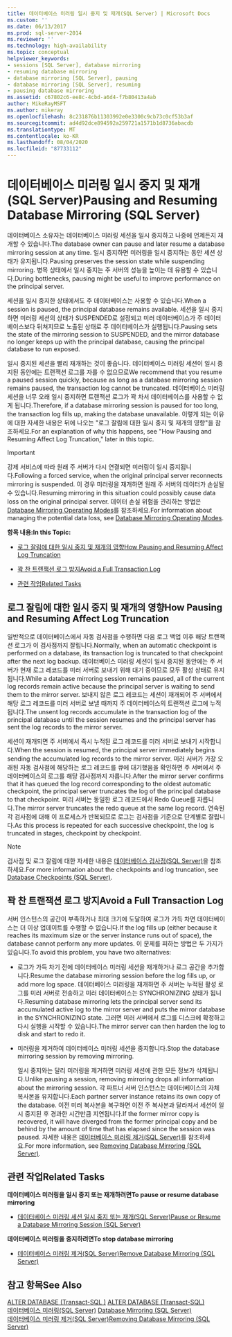 ```yaml
---
title: 데이터베이스 미러링 일시 중지 및 재개(SQL Server) | Microsoft Docs
ms.custom: ''
ms.date: 06/13/2017
ms.prod: sql-server-2014
ms.reviewer: ''
ms.technology: high-availability
ms.topic: conceptual
helpviewer_keywords:
- sessions [SQL Server], database mirroring
- resuming database mirroring
- database mirroring [SQL Server], pausing
- database mirroring [SQL Server], resuming
- pausing database mirroring
ms.assetid: c67802c6-ee8c-4cbd-a6d4-f7b80413a4ab
author: MikeRayMSFT
ms.author: mikeray
ms.openlocfilehash: 8c231876b11303992e0e3300c9cb73c0cf53b3af
ms.sourcegitcommit: ad4d92dce894592a259721a1571b1d8736abacdb
ms.translationtype: MT
ms.contentlocale: ko-KR
ms.lasthandoff: 08/04/2020
ms.locfileid: "87733112"
---
```

# <a name="pausing-and-resuming-database-mirroring-sql-server"></a><span data-ttu-id="f353d-102">데이터베이스 미러링 일시 중지 및 재개(SQL Server)</span><span class="sxs-lookup"><span data-stu-id="f353d-102">Pausing and Resuming Database Mirroring (SQL Server)</span></span>
  <span data-ttu-id="f353d-103">데이터베이스 소유자는 데이터베이스 미러링 세션을 일시 중지하고 나중에 언제든지 재개할 수 있습니다.</span><span class="sxs-lookup"><span data-stu-id="f353d-103">The database owner can pause and later resume a database mirroring session at any time.</span></span> <span data-ttu-id="f353d-104">일시 중지하면 미러링을 일시 중지하는 동안 세션 상태가 유지됩니다.</span><span class="sxs-lookup"><span data-stu-id="f353d-104">Pausing preserves the session state while suspending mirroring.</span></span> <span data-ttu-id="f353d-105">병목 상태에서 일시 중지는 주 서버의 성능을 높이는 데 유용할 수 있습니다.</span><span class="sxs-lookup"><span data-stu-id="f353d-105">During bottlenecks, pausing might be useful to improve performance on the principal server.</span></span>  
  
 <span data-ttu-id="f353d-106">세션을 일시 중지한 상태에서도 주 데이터베이스는 사용할 수 있습니다.</span><span class="sxs-lookup"><span data-stu-id="f353d-106">When a session is paused, the principal database remains available.</span></span> <span data-ttu-id="f353d-107">세션을 일시 중지하면 미러링 세션의 상태가 SUSPENDED로 설정되고 미러 데이터베이스가 주 데이터베이스보다 뒤쳐지므로 노출된 상태로 주 데이터베이스가 실행됩니다.</span><span class="sxs-lookup"><span data-stu-id="f353d-107">Pausing sets the state of the mirroring session to SUSPENDED, and the mirror database no longer keeps up with the principal database, causing the principal database to run exposed.</span></span>  
  
 <span data-ttu-id="f353d-108">일시 중지된 세션을 빨리 재개하는 것이 좋습니다. 데이터베이스 미러링 세션이 일시 중지된 동안에는 트랜잭션 로그를 자를 수 없으므로</span><span class="sxs-lookup"><span data-stu-id="f353d-108">We recommend that you resume a paused session quickly, because as long as a database mirroring session remains paused, the transaction log cannot be truncated.</span></span> <span data-ttu-id="f353d-109">데이터베이스 미러링 세션을 너무 오래 일시 중지하면 트랜잭션 로그가 꽉 차서 데이터베이스를 사용할 수 없게 됩니다.</span><span class="sxs-lookup"><span data-stu-id="f353d-109">Therefore, if a database mirroring session is paused for too long, the transaction log fills up, making the database unavailable.</span></span> <span data-ttu-id="f353d-110">이렇게 되는 이유에 대한 자세한 내용은 뒤에 나오는 "로그 잘림에 대한 일시 중지 및 재개의 영향"을 참조하세요.</span><span class="sxs-lookup"><span data-stu-id="f353d-110">For an explanation of why this happens, see "How Pausing and Resuming Affect Log Truncation," later in this topic.</span></span>  
  
> [!IMPORTANT]  
>  <span data-ttu-id="f353d-111">강제 서비스에 따라 원래 주 서버가 다시 연결되면 미러링이 일시 중지됩니다.</span><span class="sxs-lookup"><span data-stu-id="f353d-111">Following a forced service, when the original principal server reconnects mirroring is suspended.</span></span> <span data-ttu-id="f353d-112">이 경우 미러링을 재개하면 원래 주 서버의 데이터가 손실될 수 있습니다.</span><span class="sxs-lookup"><span data-stu-id="f353d-112">Resuming mirroring in this situation could possibly cause data loss on the original principal server.</span></span> <span data-ttu-id="f353d-113">데이터 손실 위험을 관리하는 방법은 [Database Mirroring Operating Modes](database-mirroring-operating-modes.md)를 참조하세요.</span><span class="sxs-lookup"><span data-stu-id="f353d-113">For information about managing the potential data loss, see [Database Mirroring Operating Modes](database-mirroring-operating-modes.md).</span></span>  
  
 <span data-ttu-id="f353d-114">**항목 내용:**</span><span class="sxs-lookup"><span data-stu-id="f353d-114">**In this Topic:**</span></span>  
  
-   [<span data-ttu-id="f353d-115">로그 잘림에 대한 일시 중지 및 재개의 영향</span><span class="sxs-lookup"><span data-stu-id="f353d-115">How Pausing and Resuming Affect Log Truncation</span></span>](#EffectOnLogTrunc)  
  
-   [<span data-ttu-id="f353d-116">꽉 찬 트랜잭션 로그 방지</span><span class="sxs-lookup"><span data-stu-id="f353d-116">Avoid a Full Transaction Log</span></span>](#AvoidFullLog)  
  
-   [<span data-ttu-id="f353d-117">관련 작업</span><span class="sxs-lookup"><span data-stu-id="f353d-117">Related Tasks</span></span>](#RelatedTasks)  
  
##  <a name="how-pausing-and-resuming-affect-log-truncation"></a><a name="EffectOnLogTrunc"></a> <span data-ttu-id="f353d-118">로그 잘림에 대한 일시 중지 및 재개의 영향</span><span class="sxs-lookup"><span data-stu-id="f353d-118">How Pausing and Resuming Affect Log Truncation</span></span>  
 <span data-ttu-id="f353d-119">일반적으로 데이터베이스에서 자동 검사점을 수행하면 다음 로그 백업 이후 해당 트랜잭션 로그가 이 검사점까지 잘립니다.</span><span class="sxs-lookup"><span data-stu-id="f353d-119">Normally, when an automatic checkpoint is performed on a database, its transaction log is truncated to that checkpoint after the next log backup.</span></span> <span data-ttu-id="f353d-120">데이터베이스 미러링 세션이 일시 중지된 동안에는 주 서버가 현재 로그 레코드를 미러 서버로 보내기 위해 대기 중이므로 모두 활성 상태로 유지됩니다.</span><span class="sxs-lookup"><span data-stu-id="f353d-120">While a database mirroring session remains paused, all of the current log records remain active because the principal server is waiting to send them to the mirror server.</span></span> <span data-ttu-id="f353d-121">보내지 않은 로그 레코드는 세션이 재개되어 주 서버에서 해당 로그 레코드를 미러 서버로 보낼 때까지 주 데이터베이스의 트랜잭션 로그에 누적됩니다.</span><span class="sxs-lookup"><span data-stu-id="f353d-121">The unsent log records accumulate in the transaction log of the principal database until the session resumes and the principal server has sent the log records to the mirror server.</span></span>  
  
 <span data-ttu-id="f353d-122">세션이 재개되면 주 서버에서 즉시 누적된 로그 레코드를 미러 서버로 보내기 시작합니다.</span><span class="sxs-lookup"><span data-stu-id="f353d-122">When the session is resumed, the principal server immediately begins sending the accumulated log records to the mirror server.</span></span> <span data-ttu-id="f353d-123">미러 서버가 가장 오래된 자동 검사점에 해당하는 로그 레코드를 큐에 대기했음을 확인하면 주 서버에서 주 데이터베이스의 로그를 해당 검사점까지 자릅니다.</span><span class="sxs-lookup"><span data-stu-id="f353d-123">After the mirror server confirms that it has queued the log record corresponding to the oldest automatic checkpoint, the principal server truncates the log of the principal database to that checkpoint.</span></span> <span data-ttu-id="f353d-124">미리 서버는 동일한 로그 레코드에서 Redo Queue를 자릅니다.</span><span class="sxs-lookup"><span data-stu-id="f353d-124">The mirror server truncates the redo queue at the same log record.</span></span> <span data-ttu-id="f353d-125">연속된 각 검사점에 대해 이 프로세스가 반복되므로 로그는 검사점을 기준으로 단계별로 잘립니다.</span><span class="sxs-lookup"><span data-stu-id="f353d-125">As this process is repeated for each successive checkpoint, the log is truncated in stages, checkpoint by checkpoint.</span></span>  
  
> [!NOTE]  
>  <span data-ttu-id="f353d-126">검사점 및 로그 잘림에 대한 자세한 내용은 [데이터베이스 검사점&#40;SQL Server&#41;](../../relational-databases/logs/database-checkpoints-sql-server.md)을 참조하세요.</span><span class="sxs-lookup"><span data-stu-id="f353d-126">For more information about the checkpoints and log truncation, see [Database Checkpoints &#40;SQL Server&#41;](../../relational-databases/logs/database-checkpoints-sql-server.md).</span></span>  
  
##  <a name="avoid-a-full-transaction-log"></a><a name="AvoidFullLog"></a> <span data-ttu-id="f353d-127">꽉 찬 트랜잭션 로그 방지</span><span class="sxs-lookup"><span data-stu-id="f353d-127">Avoid a Full Transaction Log</span></span>  
 <span data-ttu-id="f353d-128">서버 인스턴스의 공간이 부족하거나 최대 크기에 도달하여 로그가 가득 차면 데이터베이스는 더 이상 업데이트를 수행할 수 없습니다.</span><span class="sxs-lookup"><span data-stu-id="f353d-128">If the log fills up (either because it reaches its maximum size or the server instance runs out of space), the database cannot perform any more updates.</span></span> <span data-ttu-id="f353d-129">이 문제를 피하는 방법은 두 가지가 있습니다.</span><span class="sxs-lookup"><span data-stu-id="f353d-129">To avoid this problem, you have two alternatives:</span></span>  
  
-   <span data-ttu-id="f353d-130">로그가 가득 차기 전에 데이터베이스 미러링 세션을 재개하거나 로그 공간을 추가합니다.</span><span class="sxs-lookup"><span data-stu-id="f353d-130">Resume the database mirroring session before the log fills up, or add more log space.</span></span> <span data-ttu-id="f353d-131">데이터베이스 미러링을 재개하면 주 서버는 누적된 활성 로그를 미러 서버로 전송하고 미러 데이터베이스는 SYNCHRONIZING 상태가 됩니다.</span><span class="sxs-lookup"><span data-stu-id="f353d-131">Resuming database mirroring lets the principal server send its accumulated active log to the mirror server and puts the mirror database in the SYNCHRONIZING state.</span></span> <span data-ttu-id="f353d-132">그러면 미러 서버에서 로그를 디스크에 확정하고 다시 실행을 시작할 수 있습니다.</span><span class="sxs-lookup"><span data-stu-id="f353d-132">The mirror server can then harden the log to disk and start to redo it.</span></span>  
  
-   <span data-ttu-id="f353d-133">미러링을 제거하여 데이터베이스 미러링 세션을 중지합니다.</span><span class="sxs-lookup"><span data-stu-id="f353d-133">Stop the database mirroring session by removing mirroring.</span></span>  
  
     <span data-ttu-id="f353d-134">일시 중지와는 달리 미러링을 제거하면 미러링 세션에 관한 모든 정보가 삭제됩니다.</span><span class="sxs-lookup"><span data-stu-id="f353d-134">Unlike pausing a session, removing mirroring drops all information about the mirroring session.</span></span> <span data-ttu-id="f353d-135">각 파트너 서버 인스턴스는 데이터베이스의 자체 복사본을 유지합니다.</span><span class="sxs-lookup"><span data-stu-id="f353d-135">Each partner server instance retains its own copy of the database.</span></span> <span data-ttu-id="f353d-136">이전 미러 복사본을 복구하면 이전 주 복사본과 달라져서 세션이 일시 중지된 후 경과한 시간만큼 지연됩니다.</span><span class="sxs-lookup"><span data-stu-id="f353d-136">If the former mirror copy is recovered, it will have diverged from the former principal copy and be behind by the amount of time that has elapsed since the session was paused.</span></span> <span data-ttu-id="f353d-137">자세한 내용은 [데이터베이스 미러링 제거&#40;SQL Server&#41;](database-mirroring-sql-server.md)를 참조하세요.</span><span class="sxs-lookup"><span data-stu-id="f353d-137">For more information, see [Removing Database Mirroring &#40;SQL Server&#41;](database-mirroring-sql-server.md).</span></span>  
  
##  <a name="related-tasks"></a><a name="RelatedTasks"></a> <span data-ttu-id="f353d-138">관련 작업</span><span class="sxs-lookup"><span data-stu-id="f353d-138">Related Tasks</span></span>  
 <span data-ttu-id="f353d-139">**데이터베이스 미러링을 일시 중지 또는 재개하려면**</span><span class="sxs-lookup"><span data-stu-id="f353d-139">**To pause or resume database mirroring**</span></span>  
  
-   [<span data-ttu-id="f353d-140">데이터베이스 미러링 세션 일시 중지 또는 재개&#40;SQL Server&#41;</span><span class="sxs-lookup"><span data-stu-id="f353d-140">Pause or Resume a Database Mirroring Session &#40;SQL Server&#41;</span></span>](pause-or-resume-a-database-mirroring-session-sql-server.md)  
  
 <span data-ttu-id="f353d-141">**데이터베이스 미러링을 중지하려면**</span><span class="sxs-lookup"><span data-stu-id="f353d-141">**To stop database mirroring**</span></span>  
  
-   [<span data-ttu-id="f353d-142">데이터베이스 미러링 제거&#40;SQL Server&#41;</span><span class="sxs-lookup"><span data-stu-id="f353d-142">Remove Database Mirroring &#40;SQL Server&#41;</span></span>](remove-database-mirroring-sql-server.md)  
  
## <a name="see-also"></a><span data-ttu-id="f353d-143">참고 항목</span><span class="sxs-lookup"><span data-stu-id="f353d-143">See Also</span></span>  
 <span data-ttu-id="f353d-144">[ALTER DATABASE &#40;Transact-SQL &#41;](/sql/t-sql/statements/alter-database-transact-sql) </span><span class="sxs-lookup"><span data-stu-id="f353d-144">[ALTER DATABASE &#40;Transact-SQL&#41;](/sql/t-sql/statements/alter-database-transact-sql) </span></span>  
 <span data-ttu-id="f353d-145">[데이터베이스 미러링&#40;SQL Server&#41;](database-mirroring-sql-server.md) </span><span class="sxs-lookup"><span data-stu-id="f353d-145">[Database Mirroring &#40;SQL Server&#41;](database-mirroring-sql-server.md) </span></span>  
 [<span data-ttu-id="f353d-146">데이터베이스 미러링 제거&#40;SQL Server&#41;</span><span class="sxs-lookup"><span data-stu-id="f353d-146">Removing Database Mirroring &#40;SQL Server&#41;</span></span>](database-mirroring-sql-server.md)  
  
  
